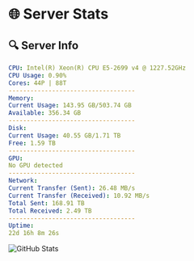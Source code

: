 # 🌐 Server Stats
## 🔍 Server Info
```yaml
CPU: Intel(R) Xeon(R) CPU E5-2699 v4 @ 1227.52GHz
CPU Usage: 0.90%
Cores: 44P | 88T
-----------------------------------
Memory:
Current Usage: 143.95 GB/503.74 GB
Available: 356.34 GB
-----------------------------------
Disk:
Current Usage: 40.55 GB/1.71 TB
Free: 1.59 TB
-----------------------------------
GPU:
No GPU detected
-----------------------------------
Network:
Current Transfer (Sent): 26.48 MB/s
Current Transfer (Received): 10.92 MB/s
Total Sent: 168.91 TB
Total Received: 2.49 TB
-----------------------------------
Uptime:
22d 16h 8m 26s
```
![GitHub Stats](https://img.shields.io/badge/Updated-2025-03-02_14:51:44-blue)